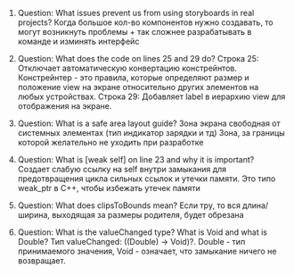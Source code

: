 1) Question: What issues prevent us from using storyboards in real projects?
Когда большое кол-во компонентов нужно создавать, то могут возникнуть проблемы + так сложнее разрабатывать в команде и изминять интерфейс


2) Question: What does the code on lines 25 and 29 do?
Строка 25: Отключает автоматическую конвертацию констрейнтов. Констрейнтер - это правила, которые определяют размер и положение view на экране относительно других элементов на любых устройствах. 
Строка 29: Добавляет label в иерархию view для отображения на экране.


3) Question: What is a safe area layout guide?
Зона экрана свободная от системных элементах (тип индикатор зарядки и тд) Зона, за границы которой желательно не уходить при разработке


4) Question: What is [weak self] on line 23 and why it is important?
Создает слабую ссылку на self внутри замыкания для предотвращения цикла сильных ссылок и утечки памяти. Это типо weak_ptr в C++, чтобы избежать утечек памяти


5) Question: What does clipsToBounds mean?
Если тру, то вся длина/ширина, выходящая за размеры родителя, будет обрезана


6) Question: What is the valueChanged type? What is Void and what is Double?
Тип valueChanged: ((Double) -> Void)?. Double - тип принимаемого значения, Void - означает, что замыкание ничего не возвращает.

